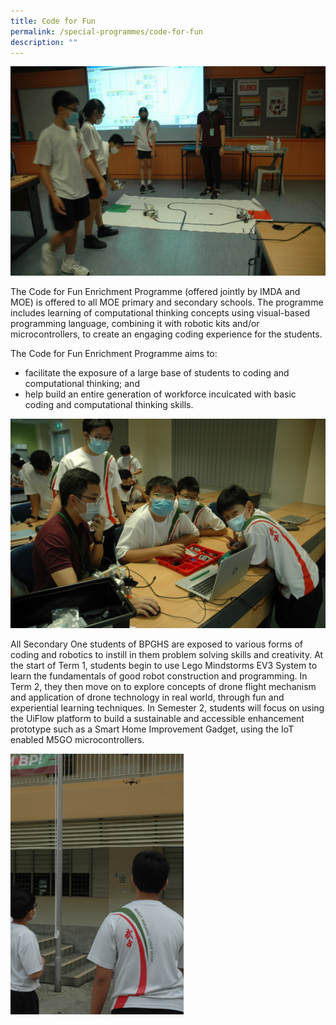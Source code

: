 ```yaml
---
title: Code for Fun
permalink: /special-programmes/code-for-fun
description: ""
---
```

![](/images/CFF1.jpeg)

The Code for Fun Enrichment Programme (offered jointly by IMDA and MOE) is offered to all MOE primary and secondary schools. The programme includes learning of computational thinking concepts using visual-based programming language, combining it with robotic kits and/or microcontrollers, to create an engaging coding experience for the students.

The Code for Fun Enrichment Programme aims to:  

*   facilitate the exposure of a large base of students to coding and computational thinking; and
*   help build an entire generation of workforce inculcated with basic coding and computational thinking skills.

![](/images/CFF2.jpeg)

All Secondary One students of BPGHS are exposed to various forms of coding and robotics to instill in them problem solving skills and creativity. At the start of Term 1, students begin to use Lego Mindstorms EV3 System to learn the fundamentals of good robot construction and programming. In Term 2, they then move on to explore concepts of drone flight mechanism and application of drone technology in real world, through fun and experiential learning techniques. In Semester 2, students will focus on using the UiFlow platform to build a sustainable and accessible enhancement prototype such as a Smart Home Improvement Gadget, using the IoT enabled M5GO microcontrollers.


<img src="/images/CFF3.jpeg" 
     style="width:55%">